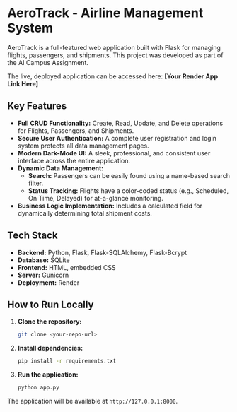 # AeroTrack - Airline Management System

AeroTrack is a full-featured web application built with Flask for managing flights, passengers, and shipments. This project was developed as part of the AI Campus Assignment.

The live, deployed application can be accessed here: **[Your Render App Link Here]**

## Key Features

- **Full CRUD Functionality:** Create, Read, Update, and Delete operations for Flights, Passengers, and Shipments.
- **Secure User Authentication:** A complete user registration and login system protects all data management pages.
- **Modern Dark-Mode UI:** A sleek, professional, and consistent user interface across the entire application.
- **Dynamic Data Management:**
    - **Search:** Passengers can be easily found using a name-based search filter.
    - **Status Tracking:** Flights have a color-coded status (e.g., Scheduled, On Time, Delayed) for at-a-glance monitoring.
- **Business Logic Implementation:** Includes a calculated field for dynamically determining total shipment costs.

## Tech Stack

- **Backend:** Python, Flask, Flask-SQLAlchemy, Flask-Bcrypt
- **Database:** SQLite
- **Frontend:** HTML, embedded CSS
- **Server:** Gunicorn
- **Deployment:** Render

## How to Run Locally

1.  **Clone the repository:**
    ```bash
    git clone <your-repo-url>
    ```
2.  **Install dependencies:**
    ```bash
    pip install -r requirements.txt
    ```
3.  **Run the application:**
    ```bash
    python app.py
    ```
The application will be available at `http://127.0.0.1:8000`.
